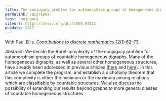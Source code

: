 ```yaml
---
title: The conjugacy problem for automorphism groups of homogeneous digraphs
permalink: /digraphs
tags: conjugacy
siteurl: https://arxiv.org/abs/1509.04222
pubdate: 2017
---
```


With Paul Ellis. [*Contributions to discrete mathematics* 12(1):62–73](https://doi.org/10.11575/cdm.v12i1.62551).<!--more-->

*Abstract*: We decide the Borel complexity of the conjugacy problem for automorphism groups of countable homogeneous digraphs. Many of the homogeneous digraphs, as well as several other homogeneous structures, have already been addressed in previous articles ([here](/summer) and [here](/conjugacy)). In this article we complete the program, and establish a dichotomy theorem that this complexity is either the minimum or the maximum among relations which are classifiable by countable structures. We also discuss the possibility of extending our results beyond graphs to more general classes of countable homogeneous structures.
